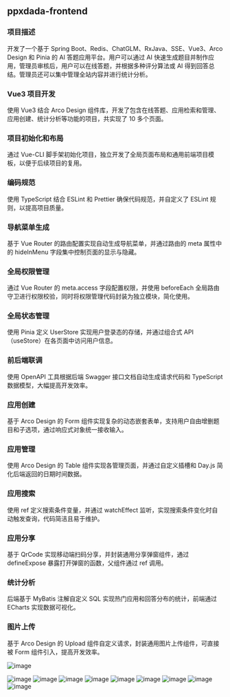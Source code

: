 ## ppxdada-frontend

### 项目描述

开发了一个基于 Spring Boot、Redis、ChatGLM、RxJava、SSE、Vue3、Arco Design 和 Pinia 的 AI 答题应用平台。用户可以通过 AI 快速生成题目并制作应用，管理员审核后，用户可以在线答题，并根据多种评分算法或 AI 得到回答总结。管理员还可以集中管理全站内容并进行统计分析。

### Vue3 项目开发

使用 Vue3 结合 Arco Design 组件库，开发了包含在线答题、应用检索和管理、应用创建、统计分析等功能的项目，共实现了 10 多个页面。

### 项目初始化和布局

通过 Vue-CLI 脚手架初始化项目，独立开发了全局页面布局和通用前端项目模板，以便于后续项目的复用。

### 编码规范

使用 TypeScript 结合 ESLint 和 Prettier 确保代码规范，并自定义了 ESLint 规则，以提高项目质量。

### 导航菜单生成

基于 Vue Router 的路由配置实现自动生成导航菜单，并通过路由的 meta 属性中的 hideInMenu 字段集中控制页面的显示与隐藏。

### 全局权限管理

通过 Vue Router 的 meta.access 字段配置权限，并使用 beforeEach 全局路由守卫进行权限校验，同时将权限管理代码封装为独立模块，简化使用。

### 全局状态管理

使用 Pinia 定义 UserStore 实现用户登录态的存储，并通过组合式 API（useStore）在各页面中访问用户信息。

### 前后端联调

使用 OpenAPI 工具根据后端 Swagger 接口文档自动生成请求代码和 TypeScript 数据模型，大幅提高开发效率。

### 应用创建

基于 Arco Design 的 Form 组件实现复杂的动态嵌套表单，支持用户自由增删题目和子选项，通过响应式对象统一接收输入。

### 应用管理

使用 Arco Design 的 Table 组件实现各管理页面，并通过自定义插槽和 Day.js 简化后端返回的日期时间数据。

### 应用搜索

使用 ref 定义搜索条件变量，并通过 watchEffect 监听，实现搜索条件变化时自动触发查询，代码简洁且易于维护。

### 应用分享

基于 QrCode 实现移动端扫码分享，并封装通用分享弹窗组件，通过 defineExpose 暴露打开弹窗的函数，父组件通过 ref 调用。

### 统计分析

后端基于 MyBatis 注解自定义 SQL 实现热门应用和回答分布的统计，前端通过 ECharts 实现数据可视化。

### 图片上传

基于 Arco Design 的 Upload 组件自定义请求，封装通用图片上传组件，可直接被 Form 组件引入，提高开发效率。

![image](https://github.com/pipixiangz/ppxdada-frontend/blob/main/img/homepage.jpg)

![image](https://github.com/pipixiangz/ppxdada-frontend/blob/main/img/UserManagement.jpg)
![image](https://github.com/pipixiangz/ppxdada-frontend/blob/main/img/AnswerManagement.jpg)
![image](https://github.com/pipixiangz/ppxdada-frontend/blob/main/img/answer.jpg)
![image](https://github.com/pipixiangz/ppxdada-frontend/blob/main/img/createQuestions.jpg)
![image](https://github.com/pipixiangz/ppxdada-frontend/blob/main/img/createApps.jpg)
![image](https://github.com/pipixiangz/ppxdada-frontend/blob/main/img/MyAnswers.jpg)
![image](https://github.com/pipixiangz/ppxdada-frontend/blob/main/img/questionManagement.jpg)
![image](https://github.com/pipixiangz/ppxdada-frontend/blob/main/img/scoringManagement.jpg)
![image](https://github.com/pipixiangz/ppxdada-frontend/blob/main/img/Statistics.jpg)

